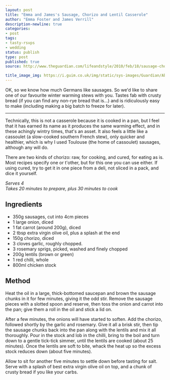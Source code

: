 ```yaml
---
layout: post
title: "Emma and James's Sausage, Chorizo and Lentil Casserole"
author: "Emma Foster and James Verrill"
description-newline: true
categories:
- post
tags:
- tasty-rsvps
- wedding
status: publish
type: post
published: true
source: http://www.theguardian.com/lifeandstyle/2010/feb/18/sausage-chorizo-lentil-casserole

title_image_img: https://i.guim.co.uk/img/static/sys-images/Guardian/About/General/2010/2/17/1266422979491/sausage-casserole-001.jpg?w=700&q=85&auto=format&sharp=10&s=bf9a4afd109df1b6dd063a567d7aabda
---
```


OK, so we know how much Germans like sausages. So we'd like to share one of our favourite winter warming stews with you. Tastes fab with crusty bread (if you can find any non-rye bread that is...) and is ridiculously easy to make (including making a big batch to freeze for later).

***

Technically, this is not a casserole because it is cooked in a pan, but I feel that it has earned its name as it produces the same warming effect, and in these achingly wintry times, that's an asset. It also feels a little like a cassoulet (a slow-cooked southern French stew), only quicker and healthier, which is why I used Toulouse (the home of cassoulet) sausages, although any will do.

There are two kinds of chorizo: raw, for cooking, and cured, for eating as is. Most recipes specify one or t'other, but for this one you can use either. If using cured, try to get it in one piece from a deli, not sliced in a pack, and dice it yourself.

_Serves 4_<br />
_Takes 20 minutes to prepare, plus 30 minutes to cook_

## Ingredients

* 350g sausages, cut into 4cm pieces
* 1 large onion, diced
* 1 fat carrot (around 200g), diced
* 2 tbsp extra virgin olive oil, plus a splash at the end
* 150g chorizo, diced
* 3 cloves garlic, roughly chopped.
* 3 rosemary sprigs, picked, washed and finely chopped
* 200g lentils (brown or green)
* 1 red chilli, whole
* 800ml chicken stock

## Method

Heat the oil in a large, thick-bottomed saucepan and brown the sausage chunks in it for few minutes, giving it the odd stir. Remove the sausage pieces with a slotted spoon and reserve, then toss the onion and carrot into the pan; give them a roll in the oil and stick a lid on.

After a few minutes, the onions will have started to soften. Add the chorizo, followed shortly by the garlic and rosemary. Give it all a brisk stir, then tip the sausage chunks back into the pan along with the lentils and mix it all thoroughly. Pour in the stock and lob in the chilli, bring to the boil and turn down to a gentle tick-tick simmer, until the lentils are cooked (about 25 minutes). Once the lentils are soft to bite, whack the heat up so the excess stock reduces down (about five minutes).

Allow to sit for another five minutes to settle down before tasting for salt. Serve with a splash of best extra virgin olive oil on top, and a chunk of crusty bread if you like your carbs.
